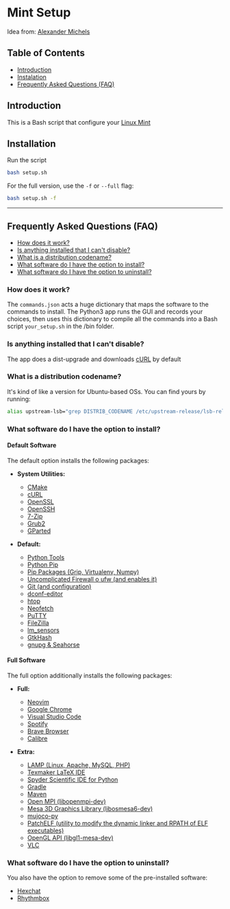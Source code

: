 # Mint Setup

Idea from: [Alexander Michels](https://github.com/alexandermichels/MintSetup)

## Table of Contents
* <a href="#intro">Introduction</a>
* <a href="#instalation">Instalation</a>
* <a href="#faq">Frequently Asked Questions (FAQ)</a>

## <a id="intro">Introduction</a>

This is a Bash script that configure your [Linux Mint](https://www.linuxmint.com/)

## <a id="installation">Installation</a>

Run the script
```bash
bash setup.sh
```

For the full version, use the `-f` or `--full` flag:
```bash
bash setup.sh -f
```

***

## <a id="faq">Frequently Asked Questions (FAQ)</a>
* [How does it work?](#faq-howitworks)
* [Is anything installed that I can't disable?](#faq-required)
* [What is a distribution codename?](#faq-codename)
* [What software do I have the option to install?](#faq-options)
* [What software do I have the option to uninstall?](#faq-uninstall)

### <a id="faq-howitworks">How does it work?</a>

The `commands.json` acts a huge dictionary that maps the software to the commands to install. The Python3 app runs the GUI and records your choices, then uses this dictionary to compile all the commands into a Bash script `your_setup.sh` in the /bin folder.

### <a id="faq-required">Is anything installed that I can't disable?</a>

The app does a dist-upgrade and downloads [cURL](https://curl.haxx.se/) by default

### <a id="faq-codename">What is a distribution codename?</a>

It's kind of like a version for Ubuntu-based OSs. You can find yours by running:
```bash
alias upstream-lsb="grep DISTRIB_CODENAME /etc/upstream-release/lsb-release | grep -o --colour=never \"[a-z-]*$\""
```

### <a id="faq-options">What software do I have the option to install?</a>

#### Default Software
The default option installs the following packages:
*  **System Utilities:**
    * [CMake](https://cmake.org/)
    * [cURL](https://curl.haxx.se/)
    * [OpenSSL](https://www.openssl.org/)
    * [OpenSSH](https://www.openssh.com/)
    * [7-Zip](https://www.7-zip.org/)
    * [Grub2](https://help.ubuntu.com/community/Grub2)
    * [GParted](https://gparted.org/)
    
*  **Default:**
    * [Python Tools](https://www.python.org/)
    * [Python Pip](https://pypi.org/project/pip/)
    * [Pip Packages (Grip, Virtualenv, Numpy)](https://github.com/joeyespo/grip)
    * [Uncomplicated Firewall o ufw (and enables it)](https://wiki.ubuntu.com/UncomplicatedFirewall)
    * [Git (and configuration)](https://git-scm.com/)
    * [dconf-editor](https://gitlab.gnome.org/GNOME/dconf-editor)
    * [htop](https://github.com/htop-dev/htop)
    * [Neofetch](https://github.com/dylanaraps/neofetch)
    * [PuTTY](https://www.puttygen.com/)
    * [FileZilla](https://filezilla-project.org/)
    * [lm_sensors](https://github.com/tristanheaven/gtkhash)
    * [GtkHash](https://github.com/tristanheaven/gtkhash) 
    * [gnupg & Seahorse](https://gitlab.gnome.org/GNOME/seahorse) 

#### Full Software
The full option additionally installs the following packages:
* **Full:**
    * [Neovim](https://neovim.io/)
    * [Google Chrome](https://www.google.com/chrome/)
    * [Visual Studio Code](https://code.visualstudio.com/)
    * [Spotify](https://www.spotify.com/)
    * [Brave Browser](https://brave.com/)
    * [Calibre](https://calibre-ebook.com/)
    
* **Extra:**
    * [LAMP (Linux, Apache, MySQL, PHP)](https://www.apache.org/)
    * [Texmaker LaTeX IDE](https://www.xm1math.net/texmaker/)
    * [Spyder Scientific IDE for Python](https://github.com/spyder-ide/spyder)
    * [Gradle](https://gradle.org/)
    * [Maven](https://maven.apache.org/)
    * [Open MPI (libopenmpi-dev)](https://www.open-mpi.org/)
    * [Mesa 3D Graphics Library (libosmesa6-dev)](https://mesa3d.org/)
    * [mujoco-py](https://github.com/openai/mujoco-py#install-mujoco)
    * [PatchELF (utility to modify the dynamic linker and RPATH of ELF executables)](https://nixos.org/patchelf.html)
    * [OpenGL API (libgl1-mesa-dev)](https://www.mesa3d.org/)
    * [VLC](https://www.videolan.org/vlc/index.html)

### <a id="faq-uninstall">What software do I have the option to uninstall?</a>

You also have the option to remove some of the pre-installed software:
* [Hexchat](https://hexchat.github.io/)
* [Rhythmbox](https://wiki.gnome.org/Apps/Rhythmbox)